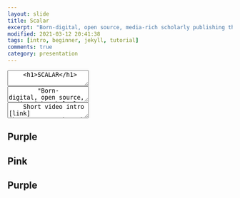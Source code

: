 ```yaml
---
layout: slide
title: Scalar
excerpt: "Born-digital, open source, media-rich scholarly publishing that's as easy as blogging"
modified: 2021-03-12 20:41:38
tags: [intro, beginner, jekyll, tutorial]
comments: true
category: presentation
---
```

<section data-markdown>
  <textarea data-template>
    <h1>SCALAR</h1>
	</textarea>
</section>

<section data-markdown>
  <textarea data-template>
	    "Born-digital, open source, media-rich scholarly publishing,
			that's as easy as blogging."
	</textarea>
</section>

<section data-markdown>
	<script type="text/template">
		- Free, open source, scholarly publishing platform <!-- .element: class="fragment" data-fragment-index="1" -->
		- Non-linear navigation <!-- .element: class="fragment" data-fragment-index="2" -->
		- Media rich <!-- .element: class="fragment" data-fragment-index="3" -->
		</script>
</section>

<section data-markdown>
	<script type="text/template">
		- Supports annotation <!-- .element: class="fragment" data-fragment-index="1" -->
		- As easy to use as most blogging software <!-- .element: class="fragment" data-fragment-index="2" -->
		- Supports collaborative writing <!-- .element: class="fragment" data-fragment-index="3" -->
		</script>
</section>

<section data-markdown>
  <textarea data-template>
    Short video intro [link](https://youtu.be/T6k4IpSOgHY)
  </textarea>
</section>

<section data-background-image="https://live.staticflickr.com/3859/14422655820_79f3f610e2_b.jpg">
  <h2>Purple</h2>
</section>
<section data-background-image="https://live.staticflickr.com/65535/50172192597_79773567d1_b.jpg">
  <h2>Pink</h2>
</section>
<section data-background-image="https://live.staticflickr.com/3859/14422655820_79f3f610e2_b.jpg">
  <h2>Purple</h2>
</section>
